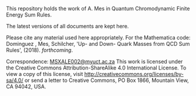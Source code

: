 This repository holds the work of A. Mes in Quantum Chromodynamic Finite Energy Sum Rules.

The latest versions of all documents are kept here. 

Please cite any material used here appropriately. 
For the Mathematica code: 
Dominguez , Mes, Schilcher, 'Up- and Down- Quark Masses from QCD Sum Rules', (2018). *forthcoming*.

Correspondence: MSXALE002@myuct.ac.za
This work is licensed under the Creative Commons Attribution-ShareAlike 4.0 International License. To view a copy of this license, visit http://creativecommons.org/licenses/by-sa/4.0/ or send a letter to Creative Commons, PO Box 1866, Mountain View, CA 94042, USA.
